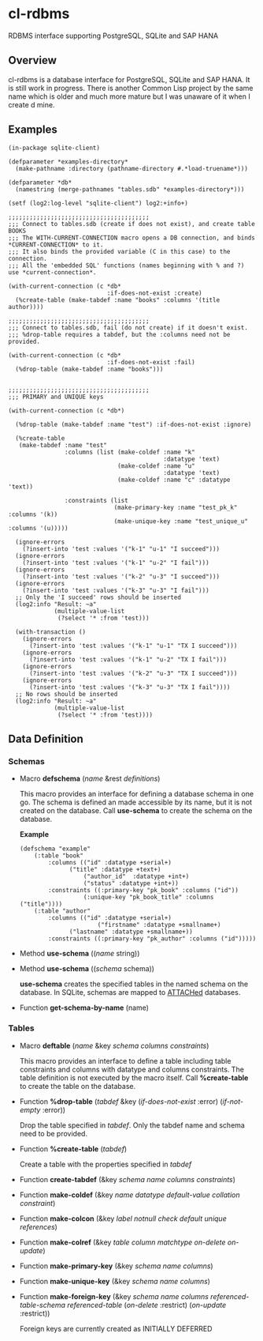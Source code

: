 # cl-rdbms
RDBMS interface supporting PostgreSQL, SQLite  and SAP HANA

## Overview
cl-rdbms is a database interface for PostgreSQL, SQLite and SAP HANA. It is still work in progress.
There is another Common Lisp project by the same name which is older and much more mature but I was unaware of it when I create
d mine. 

## Examples
```
(in-package sqlite-client)

(defparameter *examples-directory*
  (make-pathname :directory (pathname-directory #.*load-truename*)))

(defparameter *db*
  (namestring (merge-pathnames "tables.sdb" *examples-directory*)))

(setf (log2:log-level "sqlite-client") log2:+info+)

;;;;;;;;;;;;;;;;;;;;;;;;;;;;;;;;;;;;;;;;
;;; Connect to tables.sdb (create if does not exist), and create table BOOKS
;;; The WITH-CURRENT-CONNECTION macro opens a DB connection, and binds *CURRENT-CONNECTION* to it.
;;; It also binds the provided variable (C in this case) to the connection.
;;; All the 'embedded SQL' functions (names beginning with % and ?) use *current-connection*.

(with-current-connection (c *db*
                            :if-does-not-exist :create) 
  (%create-table (make-tabdef :name "books" :columns '(title author))))

;;;;;;;;;;;;;;;;;;;;;;;;;;;;;;;;;;;;;;;;
;;; Connect to tables.sdb, fail (do not create) if it doesn't exist.
;;; %drop-table requires a tabdef, but the :columns need not be provided.

(with-current-connection (c *db*
                            :if-does-not-exist :fail) 
  (%drop-table (make-tabdef :name "books")))


;;;;;;;;;;;;;;;;;;;;;;;;;;;;;;;;;;;;;;;;
;;; PRIMARY and UNIQUE keys

(with-current-connection (c *db*)
  
  (%drop-table (make-tabdef :name "test") :if-does-not-exist :ignore)
  
  (%create-table
   (make-tabdef :name "test"
                :columns (list (make-coldef :name "k"
                                            :datatype 'text)
                               (make-coldef :name "u"
                                            :datatype 'text)
                               (make-coldef :name "c" :datatype 'text))
                
                :constraints (list
                              (make-primary-key :name "test_pk_k" :columns '(k))
                              (make-unique-key :name "test_unique_u" :columns '(u)))))

  (ignore-errors
    (?insert-into 'test :values '("k-1" "u-1" "I succeed")))
  (ignore-errors
    (?insert-into 'test :values '("k-1" "u-2" "I fail")))
  (ignore-errors
    (?insert-into 'test :values '("k-2" "u-3" "I succeed")))
  (ignore-errors
    (?insert-into 'test :values '("k-3" "u-3" "I fail")))
  ;; Only the 'I succeed' rows should be inserted
  (log2:info "Result: ~a"
             (multiple-value-list
              (?select '* :from 'test)))

  (with-transaction ()
    (ignore-errors
      (?insert-into 'test :values '("k-1" "u-1" "TX I succeed")))
    (ignore-errors
      (?insert-into 'test :values '("k-1" "u-2" "TX I fail")))
    (ignore-errors
      (?insert-into 'test :values '("k-2" "u-3" "TX I succeed")))
    (ignore-errors
      (?insert-into 'test :values '("k-3" "u-3" "TX I fail"))))
  ;; No rows should be inserted
  (log2:info "Result: ~a"
             (multiple-value-list
              (?select '* :from 'test))))
```

## Data Definition

### Schemas

*	Macro **defschema** (*name* &rest *definitions*)

	This macro provides an interface for defining a database schema in one go. 
	The schema is defined an made accessible by its name, but it is not created on the database. 
	Call **use-schema** to create the schema on the database.

	**Example**

	```
	(defschema "example"
		(:table "book"
			:columns (("id" :datatype +serial+)
				  ("title" :datatype +text+)
                      ("author_id"  :datatype +int+)
                      ("status" :datatype +int+))
			:constraints ((:primary-key "pk_book" :columns ("id"))
				      (:unique-key "pk_book_title" :columns ("title"))))
		(:table "author"
			:columns (("id" :datatype +serial+)
                		  ("firstname" :datatype +smallname+)
				  ("lastname" :datatype +smallname+))
			:constraints ((:primary-key "pk_author" :columns ("id")))))
	```
	
*	Method **use-schema** ((*name* string))

*	Method **use-schema** ((*schema* schema))

	**use-schema** creates the specified tables in the named schema on the database. 
	In SQLite, schemas are mapped to [ATTACHed](https://www.sqlite.org/lang_attach.html) databases.

*	Function **get-schema-by-name** (name)


### Tables

*	Macro **deftable** (*name* &key *schema* *columns* *constraints*)

	This macro provides an interface to define a table including table constraints and columns with datatype and columns constraints.
	The table definition is not executed by the macro itself. Call **%create-table** to create the table on the database.

*	Function **%drop-table** (*tabdef* &key (*if-does-not-exist* :error) (*if-not-empty* :error))

	Drop the table specified in *tabdef*. Only the tabdef name and schema need to be provided.

*	Function **%create-table** (*tabdef*)

	Create a table with the properties specified in *tabdef*

*	Function **create-tabdef** (&key *schema* *name* *columns* *constraints*)

*	Function **make-coldef** (&key *name* *datatype* *default-value* *collation* *constraint*)

*	Function **make-colcon** (&key *label* *notnull* *check* *default* *unique* *references*)

*	Function **make-colref** (&key *table* *column* *matchtype* *on-delete* *on-update*)

*	Function **make-primary-key** (&key *schema* *name* *columns*)

*	Function **make-unique-key** (&key *schema* *name* *columns*)

*	Function **make-foreign-key** (&key *schema* *name* *columns* *referenced-table-schema* *referenced-table* (*on-delete* :restrict) (*on-update* :restrict))	

	Foreign keys are currently created as INITIALLY DEFERRED
